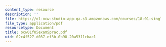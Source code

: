 ```yaml
---
content_type: resource
description: ''
file: https://ol-ocw-studio-app-qa.s3.amazonaws.com/courses/18-01-single-variable-calculus-fall-2005/02c4f527d037ef3b0b9820a5311cbac1_ocw01f05exam5prac.pdf
file_type: application/pdf
resourcetype: Document
title: ocw01f05exam5prac.pdf
uid: 02c4f527-d037-ef3b-0b98-20a5311cbac1
---
```

